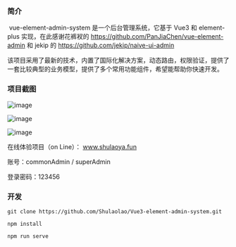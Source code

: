 ### 简介

​       vue-element-admin-system 是一个后台管理系统，它基于 Vue3 和 element-plus 实现，在此感谢花裤衩的 https://github.com/PanJiaChen/vue-element-admin 和 jekip 的 https://github.com/jekip/naive-ui-admin

​       该项目采用了最新的技术，内置了国际化解决方案，动态路由，权限验证，提供了一套比较典型的业务模型，提供了多个常用功能组件，希望能帮助你快速开发。



### 项目截图

![image](https://user-images.githubusercontent.com/99474694/188038055-e40b2d0d-a2cf-475e-b9a0-633dc17d4f9f.png)

![image](https://user-images.githubusercontent.com/99474694/188038101-3e97ca26-d8ba-45e8-bee6-9933c71ebacf.png)

![image](https://user-images.githubusercontent.com/99474694/188038165-5f12c4bf-50e3-4966-9d50-564b97870ea8.png)

在线体验项目（on Line）： www.shulaoya.fun



账号：commonAdmin / superAdmin

登录密码：123456



### 开发

```
git clone https://github.com/Shulaolao/Vue3-element-admin-system.git

npm install

npm run serve
```

